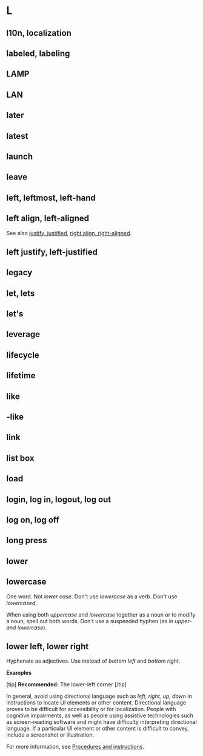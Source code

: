 # L

## l10n, localization
## labeled, labeling
## LAMP
## LAN
## later
## latest
## launch
## leave
## left, leftmost, left-hand
## left align, left-aligned

See also [justify, justified](), [right align, right-aligned]().

## left justify, left-justified
## legacy
## let, lets
## let's
## leverage
## lifecycle
## lifetime
## like
## -like
## link
## list box
## load
## login, log in, logout, log out
## log on, log off
## long press
## lower
## lowercase

One word. Not *lower case*. Don't use *lowercase* as a verb. Don't use *lowercased*.

When using both *uppercase* and *lowercase* together as a noun or to modify a noun, spell out both words. Don't use a suspended hyphen (as in *upper- and lowercase*).

## lower left, lower right

Hyphenate as adjectives. Use instead of *bottom left* and *bottom right*.

**Examples**  

[tip] **Recommended:** The lower-left corner [/tip]  

In general, avoid using directional language such as *left, right, up, down* in instructions to locate UI elements or other content. Directional language proves to be difficult for accessibility or for localization. People with cognitive impairments, as well as people using assistive technologies such as screen-reading software and might have difficulty interpreting directional language. If a particular UI element or other content is difficult to convey, include a screenshot or illustration.

For more information, see [Procedures and instructions]().

